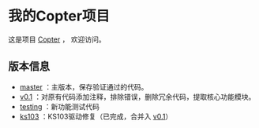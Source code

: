 # 我的Copter项目

这是项目 [Copter](https://github.com/shuanglengyunji/Copter) ，
欢迎访问。

## 版本信息

* [master](https://github.com/shuanglengyunji/Copter)
：主版本，保存验证通过的代码。
* [v0.1](https://github.com/shuanglengyunji/Copter/tree/v0.1)
：对原有代码添加注释，排除错误，删除冗余代码，提取核心功能模块。
* [testing](https://github.com/shuanglengyunji/Copter/tree/testing)
：新功能测试代码
* [ks103](https://github.com/shuanglengyunji/Copter/tree/ks103)
：KS103驱动修复（已完成，合并入 [v0.1](https://github.com/shuanglengyunji/Copter/tree/v0.1)）
